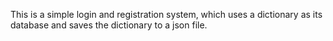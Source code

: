 This is a simple login and registration system, which uses a dictionary as its database and saves the dictionary to a json file.
